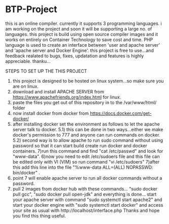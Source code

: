 # BTP-Project
this is an online compiler. currently it supports 3 programming languages. i am working on the project and soon it will be supporting a large no. of languages.
this project is build using open source compiler images and it works on entirely on Container Technology to save cost and time.
PHP language is used to create an interface between 'user and apache server' and 'apache server and Docker Engine'.
this project is free to use...and feedback realated to bugs, fixes, updatation and features is highly appreciable.
thanku...

STEPS TO SET UP THE THIS PROJECT  

1) this project is designed to be hosted on linux system...so make sure you are on linux.
2) download and install APACHE SERVER from https://www.apachefriends.org/index.html for linux.
3) paste the files you get out of this repository in to the /var/www/html/ folder
4) now install docker from docker from https://docs.docker.com/get-docker/
5) after installing docker set the environment as follows to let the apache server talk to docker.
5.1) this can be done in two ways...either we make docker's permission to 777 and anyone can run commands on docker.
5.2) second way is to allow apache to run sudo command without using password so that it can start build create run docker and docker containers.
7)run this command and find "cat /etc/passwd" and look for "www-data".
6)now you need to edit /etc/sudoers file and this file can be edited only with VI (VIM) so run command "vi /etc/sudoers"
7)after this add this line into the file "%www-data ALL=(ALL) NOPASSWD: bin/docker" .
8) point 7 will enable apache server to run all docker commands without a password.
9) pull 2 images from docker hub with these commands... "sudo docker pull gcc", "sudo docker pull open-jdk"
and 
everything is done...
start your apache server with command "sudo systemctl start apache2"
and start your docker engine with "sudo systemctl start docker"
and access your site as usual with http://localhost/interface.php
Thanks and hope you find this thing useful.
